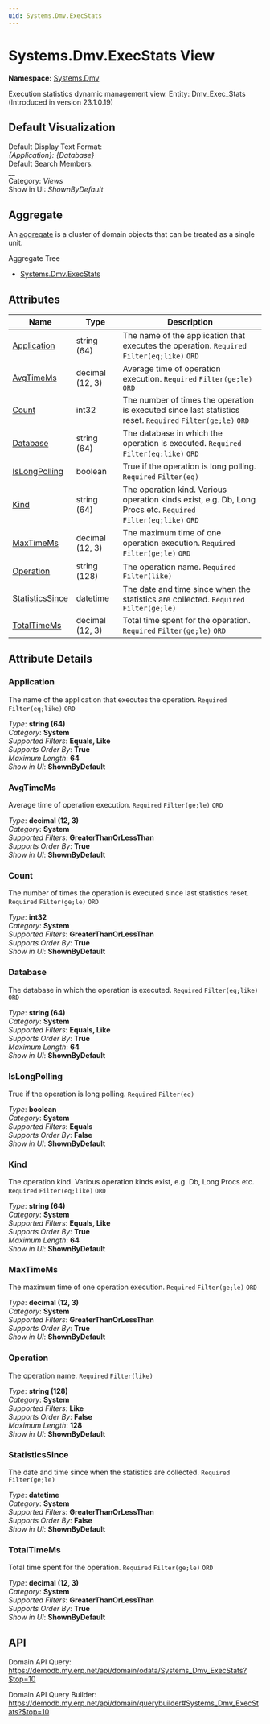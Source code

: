 ```yaml
---
uid: Systems.Dmv.ExecStats
---
```

# Systems.Dmv.ExecStats View

**Namespace:** [Systems.Dmv](Systems.Dmv.md)  

Execution statistics dynamic management view. Entity: Dmv_Exec_Stats (Introduced in version 23.1.0.19)

## Default Visualization
Default Display Text Format:  
_{Application}: {Database}_  
Default Search Members:  
__  
Category:  _Views_  
Show in UI:  _ShownByDefault_  

## Aggregate
An [aggregate](https://docs.erp.net/tech/advanced/concepts/aggregates.html) is a cluster of domain objects that can be treated as a single unit.  

Aggregate Tree  
* [Systems.Dmv.ExecStats](Systems.Dmv.ExecStats.md)  

## Attributes

| Name | Type | Description |
| ---- | ---- | --- |
| [Application](Systems.Dmv.ExecStats.md#application) | string (64) | The name of the application that executes the operation. `Required` `Filter(eq;like)` `ORD` 
| [AvgTimeMs](Systems.Dmv.ExecStats.md#avgtimems) | decimal (12, 3) | Average time of operation execution. `Required` `Filter(ge;le)` `ORD` 
| [Count](Systems.Dmv.ExecStats.md#count) | int32 | The number of times the operation is executed since last statistics reset. `Required` `Filter(ge;le)` `ORD` 
| [Database](Systems.Dmv.ExecStats.md#database) | string (64) | The database in which the operation is executed. `Required` `Filter(eq;like)` `ORD` 
| [IsLongPolling](Systems.Dmv.ExecStats.md#islongpolling) | boolean | True if the operation is long polling. `Required` `Filter(eq)` 
| [Kind](Systems.Dmv.ExecStats.md#kind) | string (64) | The operation kind. Various operation kinds exist, e.g. Db, Long Procs etc. `Required` `Filter(eq;like)` `ORD` 
| [MaxTimeMs](Systems.Dmv.ExecStats.md#maxtimems) | decimal (12, 3) | The maximum time of one operation execution. `Required` `Filter(ge;le)` `ORD` 
| [Operation](Systems.Dmv.ExecStats.md#operation) | string (128) | The operation name. `Required` `Filter(like)` 
| [StatisticsSince](Systems.Dmv.ExecStats.md#statisticssince) | datetime | The date and time since when the statistics are collected. `Required` `Filter(ge;le)` 
| [TotalTimeMs](Systems.Dmv.ExecStats.md#totaltimems) | decimal (12, 3) | Total time spent for the operation. `Required` `Filter(ge;le)` `ORD` 


## Attribute Details

### Application

The name of the application that executes the operation. `Required` `Filter(eq;like)` `ORD`

_Type_: **string (64)**  
_Category_: **System**  
_Supported Filters_: **Equals, Like**  
_Supports Order By_: **True**  
_Maximum Length_: **64**  
_Show in UI_: **ShownByDefault**  

### AvgTimeMs

Average time of operation execution. `Required` `Filter(ge;le)` `ORD`

_Type_: **decimal (12, 3)**  
_Category_: **System**  
_Supported Filters_: **GreaterThanOrLessThan**  
_Supports Order By_: **True**  
_Show in UI_: **ShownByDefault**  

### Count

The number of times the operation is executed since last statistics reset. `Required` `Filter(ge;le)` `ORD`

_Type_: **int32**  
_Category_: **System**  
_Supported Filters_: **GreaterThanOrLessThan**  
_Supports Order By_: **True**  
_Show in UI_: **ShownByDefault**  

### Database

The database in which the operation is executed. `Required` `Filter(eq;like)` `ORD`

_Type_: **string (64)**  
_Category_: **System**  
_Supported Filters_: **Equals, Like**  
_Supports Order By_: **True**  
_Maximum Length_: **64**  
_Show in UI_: **ShownByDefault**  

### IsLongPolling

True if the operation is long polling. `Required` `Filter(eq)`

_Type_: **boolean**  
_Category_: **System**  
_Supported Filters_: **Equals**  
_Supports Order By_: **False**  
_Show in UI_: **ShownByDefault**  

### Kind

The operation kind. Various operation kinds exist, e.g. Db, Long Procs etc. `Required` `Filter(eq;like)` `ORD`

_Type_: **string (64)**  
_Category_: **System**  
_Supported Filters_: **Equals, Like**  
_Supports Order By_: **True**  
_Maximum Length_: **64**  
_Show in UI_: **ShownByDefault**  

### MaxTimeMs

The maximum time of one operation execution. `Required` `Filter(ge;le)` `ORD`

_Type_: **decimal (12, 3)**  
_Category_: **System**  
_Supported Filters_: **GreaterThanOrLessThan**  
_Supports Order By_: **True**  
_Show in UI_: **ShownByDefault**  

### Operation

The operation name. `Required` `Filter(like)`

_Type_: **string (128)**  
_Category_: **System**  
_Supported Filters_: **Like**  
_Supports Order By_: **False**  
_Maximum Length_: **128**  
_Show in UI_: **ShownByDefault**  

### StatisticsSince

The date and time since when the statistics are collected. `Required` `Filter(ge;le)`

_Type_: **datetime**  
_Category_: **System**  
_Supported Filters_: **GreaterThanOrLessThan**  
_Supports Order By_: **False**  
_Show in UI_: **ShownByDefault**  

### TotalTimeMs

Total time spent for the operation. `Required` `Filter(ge;le)` `ORD`

_Type_: **decimal (12, 3)**  
_Category_: **System**  
_Supported Filters_: **GreaterThanOrLessThan**  
_Supports Order By_: **True**  
_Show in UI_: **ShownByDefault**  


## API

Domain API Query:
<https://demodb.my.erp.net/api/domain/odata/Systems_Dmv_ExecStats?$top=10>

Domain API Query Builder:
<https://demodb.my.erp.net/api/domain/querybuilder#Systems_Dmv_ExecStats?$top=10>


